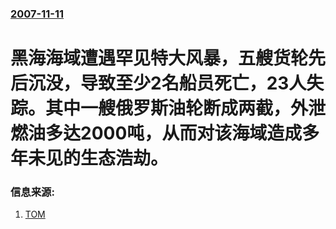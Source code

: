 ### [2007-11-11](/news/2007/11/11/index.md)

##### 
# 黑海海域遭遇罕见特大风暴，五艘货轮先后沉没，导致至少2名船员死亡，23人失踪。其中一艘俄罗斯油轮断成两截，外泄燃油多达2000吨，从而对该海域造成多年未见的生态浩劫。




### 信息来源:

1. [TOM](https://web.archive.org/web/20071114200821/http://news.tom.com/2007-11-12/0021/52726539.html)
